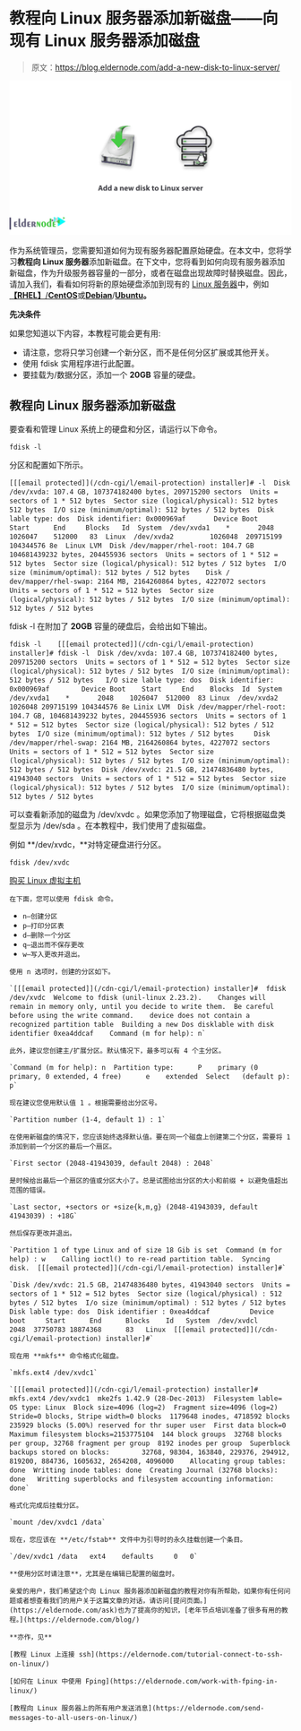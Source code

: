 # 教程向 Linux 服务器添加新磁盘——向现有 Linux 服务器添加磁盘

> 原文：<https://blog.eldernode.com/add-a-new-disk-to-linux-server/>

![Tutorial add a new disk to Linux server](img/23ce3d01aeee6640bfeede759f4ce39c.png)

作为系统管理员，您需要知道如何为现有服务器配置原始硬盘。在本文中，您将学习**教程向 Linux 服务器**添加新磁盘。在下文中，您将看到如何向现有服务器添加新磁盘，作为升级服务器容量的一部分，或者在磁盘出现故障时替换磁盘。因此，请加入我们，看看如何将新的原始硬盘添加到现有的 [Linux 服务器](https://en.wikipedia.org/wiki/Linux)中，例如[**【RHEL】**/**CentOS**](https://eldernode.com/tag/centos/)或[**Debian**](https://eldernode.com/tag/debian/)/**[Ubuntu](https://eldernode.com/tag/ubuntu/)。**

**先决条件**

如果您知道以下内容，本教程可能会更有用:

*   请注意，您将只学习创建一个新分区，而不是任何分区扩展或其他开关。
*   使用 fdisk 实用程序进行此配置。
*   要挂载为/数据分区，添加一个 **20GB** 容量的硬盘。

## 教程向 Linux 服务器添加新磁盘

要查看和管理 Linux 系统上的硬盘和分区，请运行以下命令。

```
fdisk -l 
```

分区和配置如下所示。

```
[[[email protected]](/cdn-cgi/l/email-protection) installer]# -l  Disk /dev/xvda: 107.4 GB, 107374182400 bytes, 209715200 sectors  Units = sectors of 1 * 512 bytes  Sector size (logical/physical): 512 bytes 512 bytes  I/O size (minimum/optimal): 512 bytes / 512 bytes  Disk lable type: dos  Disk identifier: 0x000969af       Device Boot     Start      End     Blocks   Id  System  /dev/xvda1    *       2048   1026047    512000   83  Linux  /dev/xvda2         1026048  209715199  104344576 8e  Linux LVM  Disk /dev/mapper/rhel-root: 104.7 GB 104681439232 bytes, 204455936 sectors  Units = sectors of 1 * 512 = 512 bytes  Sector size (logical/physical): 512 bytes / 512 bytes  I/O size (minimum/optimal): 512 bytes / 512 bytes    Disk / dev/mapper/rhel-swap: 2164 MB, 2164260864 bytes, 4227072 sectors  Units = sectors of 1 * 512 = 512 bytes  Sector size (logical/physical): 512 bytes / 512 bytes  I/O size (minimum/optimal): 512 bytes / 512 bytes 
```

fdisk -l 在附加了 **20GB** 容量的硬盘后，会给出如下输出。

```
fdisk -l    [[[email protected]](/cdn-cgi/l/email-protection) installer]# fdisk -l  Disk /dev/xvda: 107.4 GB, 107374182400 bytes, 209715200 sectors  Units = sectors of 1 * 512 = 512 bytes  Sector size (logical/physical): 512 bytes / 512 bytes  I/O size (minimum/optimal): 512 bytes / 512 bytes   I/O size lable type: dos  Disk identifier: 0x000969af        Device Boot    Start     End    Blocks  Id  System  /dev/xvda1    *       2048    1026047  512000  83 Linux  /dev/xvda2         1026048 209715199 104344576 8e Linix LVM  Disk /dev/mapper/rhel-root: 104.7 GB, 104681439232 bytes, 204455936 sectors  Units = sectors of 1 * 512 = 512 bytes  Sector size (logical/physical): 512 bytes / 512 bytes  I/O size (minimum/optimal): 512 bytes / 512 bytes     Disk /dev/mapper/rhel-swap: 2164 MB, 2164260864 bytes, 4227072 sectors  Units = sectors of 1 * 512 = 512 bytes  Sector size (logical/physical): 512 bytes / 512 bytes  I/O size (minimum/optimal): 512 bytes / 512 bytes  Disk /dev/xvdc: 21.5 GB, 21474836480 bytes, 41943040 sectors  Units = sectors of 1 * 512 = 512 bytes  Sector size (logical/physical): 512 bytes / 512 bytes  I/O size (minimum/optimal): 512 bytes / 512 bytes 
```

可以查看新添加的磁盘为 /dev/xvdc 。如果您添加了物理磁盘，它将根据磁盘类型显示为 /dev/sda 。在本教程中，我们使用了虚拟磁盘。

例如 **/dev/xvdc，**对特定硬盘进行分区。

```
fdisk /dev/xvdc 
```

[购买 Linux 虚拟主机](https://eldernode.com/linux-hosting/)

`在下面，您可以使用 fdisk 命令。`

*   `n–创建分区`
*   `p–打印分区表`
*   `d–删除一个分区`
*   `q–退出而不保存更改`
*   `w–写入更改并退出。`

`使用 n 选项时，创建的分区如下。`

```
`[[[email protected]](/cdn-cgi/l/email-protection) installer]#  fdisk  /dev/xvdc  Welcome to fdisk (unil-linux 2.23.2).    Changes will remain in memory only, until you decide to write them.  Be careful before using the write command.    device does not contain a recognized partition table  Building a new Dos disklable with disk identifier 0xea4ddcaf    Command (m for help): n`
```

`此外，建议您创建主/扩展分区。默认情况下，最多可以有 4 个主分区。`

```
`Command (m for help): n  Partition type:      P    primary (0 primary, 0 extended, 4 free)      e    extended  Select   (default p): p`
```

`现在建议您使用默认值 1 。根据需要给出分区号。`

```
`Partition number (1-4, default 1) : 1`
```

`在使用新磁盘的情况下，您应该始终选择默认值。要在同一个磁盘上创建第二个分区，需要将 1 添加到前一个分区的最后一个扇区。`

```
`First sector (2048-41943039, default 2048) : 2048`
```

`是时候给出最后一个扇区的值或分区大小了。总是试图给出分区的大小和前缀 + 以避免值超出范围的错误。`

```
`Last sector, +sectors or +size{k,m,g} (2048-41943039, default 41943039) : +18G`
```

`然后保存更改并退出。`

```
`Partition 1 of type Linux and of size 18 Gib is set  Command (m for help) : w    Calling ioctl() to re-read partition table.  Syncing disk.  [[[email protected]](/cdn-cgi/l/email-protection) installer]#`
```

```
`Disk /dev/xvdc: 21.5 GB, 21474836480 bytes, 41943040 sectors  Units = sectors of 1 * 512 = 512 bytes  Sector size (logical/physical) : 512 bytes / 512 bytes  I/o size (minimum/optimal) : 512 bytes / 512 bytes  Disk lable type: dos  Disk identifier : 0xea4ddcaf          Device boot     Start      End      Blocks    Id   System  /dev/xvdcl             2048  37750783 18874368      83   Linux  [[[email protected]](/cdn-cgi/l/email-protection) installer]#`
```

`现在用 **mkfs** 命令格式化磁盘。`

```
`mkfs.ext4 /dev/xvdc1`
```

```
`[[[email protected]](/cdn-cgi/l/email-protection) installer]# mkfs.ext4 /dev/xvdc1  mke2fs 1.42.9 (28-Dec-2013)  Filesystem lable=  OS type: Linux  Block size=4096 (log=2)  Fragment size=4096 (log=2)  Stride=0 blocks, Stripe width=0 blocks  1179648 inodes, 4718592 blocks  235929 blocks (5.00%) reserved for thr super user  First data block=0  Maximum filesystem blocks=2153775104  144 block groups  32768 blocks per group, 32768 fragment per group  8192 inodes per group  Superblock backups stored on blocks:        32768, 98304, 163840, 229376, 294912, 819200, 884736, 1605632, 2654208, 4096000    Allocating group tables: done  Writting inode tables: done  Creating Journal (32768 blocks): done   Writting superblocks and filesystem accounting information: done` 
```

`格式化完成后挂载分区。`

```
`mount /dev/xvdc1 /data` 
```

`现在，您应该在 **/etc/fstab** 文件中为引导时的永久挂载创建一个条目。`

```
`/dev/xvdc1	/data	ext4	defaults     0   0`
```

`**使用分区时请注意**，尤其是在编辑已配置的磁盘时。`

`亲爱的用户，我们希望这个向 Linux 服务器添加新磁盘的教程对你有所帮助，如果你有任何问题或者想查看我们的用户关于这篇文章的对话，请访问[提问页面。](https://eldernode.com/ask)也为了提高你的知识，[老年节点培训准备了很多有用的教程。](https://eldernode.com/blog/)`

`**亦作，见**`

`[教程 Linux 上连接 ssh](https://eldernode.com/tutorial-connect-to-ssh-on-linux/)`

`[如何在 Linux 中使用 Fping](https://eldernode.com/work-with-fping-in-linux/)`

`[教程向 Linux 服务器上的所有用户发送消息](https://eldernode.com/send-messages-to-all-users-on-linux/)`